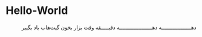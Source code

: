 # Hello-World


<div dir=rtl>


دهـــــــــــــــــــه دهـــــــــــــــــــــه دقیـــــقه وقت بزار بخون گیت‌هاب یاد بگییر 
